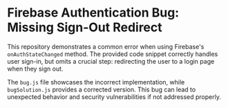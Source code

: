 # Firebase Authentication Bug: Missing Sign-Out Redirect

This repository demonstrates a common error when using Firebase's `onAuthStateChanged` method. The provided code snippet correctly handles user sign-in, but omits a crucial step: redirecting the user to a login page when they sign out.

The `bug.js` file showcases the incorrect implementation, while `bugSolution.js` provides a corrected version. This bug can lead to unexpected behavior and security vulnerabilities if not addressed properly.